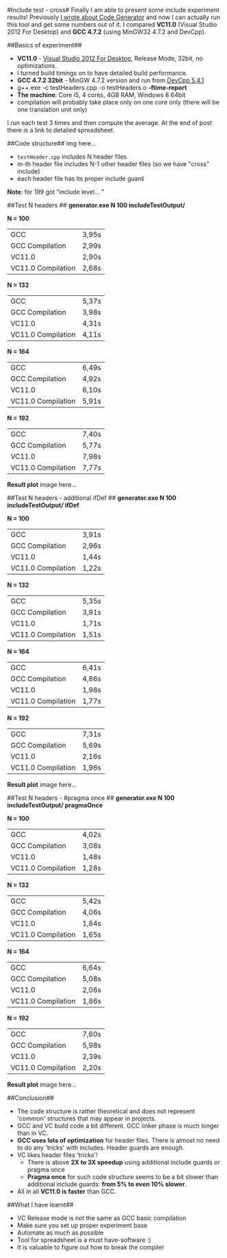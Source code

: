 #Include test - cross#
Finally I am able to present some include experiment results! Previously [I wrote about Code Generator](http://www.bfilipek.com/2013/03/source-code-generator.html) and now I can actually run this tool and get some numbers out of it. I compared **VC11.0** (Visual Studio 2012 For Desktop) and **GCC 4.7.2** (using MinGW32 4.7.2 and DevCpp).

##Basics of experiment##

- **VC11.0** - [Visual Studio 2012 For Desktop](http://www.microsoft.com/visualstudio/eng/products/visual-studio-express-for-windows-desktop), Release Mode, 32bit, no optimizations.
 - I turned build timings on to have detailed build performance.
- **GCC 4.7.2 32bit** - MinGW 4.7.2 version and run from [DevCpp 5.4.1](http://sourceforge.net/projects/orwelldevcpp/)
 - g++.exe -c testHeaders.cpp -o testHeaders.o **-ftime-report**
- **The machine**: Core i5, 4 cores, 4GB RAM, Windows 8 64bit
 - compilation will probably take place only on one core only (there will be one translation unit only)

I run each test 3 times and then compute the average. At the end of post there is a link to detailed spreadsheet. 

##Code structure##
img here...

* `testHeader.cpp` includes N header files
* m-th header file includes N-1 other header files (so we have "cross" include)
* each header file has its proper include guard

**Note**: for 199 got "include level... "

##Test N headers ##
**generator.exe N 100 includeTestOutput/**

**N = 100**
<table>
	<tr><td>GCC</td><td>3,95s</td></tr>
	<tr><td>GCC Compilation</td><td>2,99s</td></tr>
	<tr><td>VC11.0</td><td>2,90s</td></tr>
	<tr><td>VC11.0 Compilation</td><td>2,68s</td></tr>
</table>

**N = 132**
<table>
	<tr><td>GCC</td><td>5,37s</td></tr>
	<tr><td>GCC Compilation</td><td>3,98s</td></tr>
	<tr><td>VC11.0</td><td>4,31s</td></tr>
	<tr><td>VC11.0 Compilation</td><td>4,11s</td></tr>
</table>

**N = 164**
<table>
	<tr><td>GCC</td><td>6,49s</td></tr>
	<tr><td>GCC Compilation</td><td>4,92s</td></tr>
	<tr><td>VC11.0</td><td>6,10s</td></tr>
	<tr><td>VC11.0 Compilation</td><td>5,91s</td></tr>
</table>

**N = 192**
<table>
	<tr><td>GCC</td><td>7,40s</td></tr>
	<tr><td>GCC Compilation</td><td>5,77s</td></tr>
	<tr><td>VC11.0</td><td>7,98s</td></tr>
	<tr><td>VC11.0 Compilation</td><td>7,77s</td></tr>
</table>

**Result plot**
image here...

##Test N headers - additional ifDef ##
**generator.exe N 100 includeTestOutput/ ifDef**

**N = 100**
<table>
	<tr><td>GCC</td><td>3,91s</td></tr>
	<tr><td>GCC Compilation</td><td>2,96s</td></tr>
	<tr><td>VC11.0</td><td>1,44s</td></tr>
	<tr><td>VC11.0 Compilation</td><td>1,22s</td></tr>
</table>

**N = 132**
<table>
	<tr><td>GCC</td><td>5,35s</td></tr>
	<tr><td>GCC Compilation</td><td>3,91s</td></tr>
	<tr><td>VC11.0</td><td>1,71s</td></tr>
	<tr><td>VC11.0 Compilation</td><td>1,51s</td></tr>
</table>

**N = 164**
<table>
	<tr><td>GCC</td><td>6,41s</td></tr>
	<tr><td>GCC Compilation</td><td>4,86s</td></tr>
	<tr><td>VC11.0</td><td>1,98s</td></tr>
	<tr><td>VC11.0 Compilation</td><td>1,77s</td></tr>
</table>

**N = 192**
<table>
	<tr><td>GCC</td><td>7,31s</td></tr>
	<tr><td>GCC Compilation</td><td>5,69s</td></tr>
	<tr><td>VC11.0</td><td>2,16s</td></tr>
	<tr><td>VC11.0 Compilation</td><td>1,96s</td></tr>
</table>

**Result plot**
image here...

##Test N headers - #pragma once ##
**generator.exe N 100 includeTestOutput/ pragmaOnce**

**N = 100**
<table>
	<tr><td>GCC</td><td>4,02s</td></tr>
	<tr><td>GCC Compilation</td><td>3,08s</td></tr>
	<tr><td>VC11.0</td><td>1,48s</td></tr>
	<tr><td>VC11.0 Compilation</td><td>1,28s</td></tr>
</table>

**N = 132**
<table>
	<tr><td>GCC</td><td>5,42s</td></tr>
	<tr><td>GCC Compilation</td><td>4,06s</td></tr>
	<tr><td>VC11.0</td><td>1,84s</td></tr>
	<tr><td>VC11.0 Compilation</td><td>1,65s</td></tr>
</table>

**N = 164**
<table>
	<tr><td>GCC</td><td>6,64s</td></tr>
	<tr><td>GCC Compilation</td><td>5,08s</td></tr>
	<tr><td>VC11.0</td><td>2,06s</td></tr>
	<tr><td>VC11.0 Compilation</td><td>1,86s</td></tr>
</table>

**N = 192**
<table>
	<tr><td>GCC</td><td>7,60s</td></tr>
	<tr><td>GCC Compilation</td><td>5,98s</td></tr>
	<tr><td>VC11.0</td><td>2,39s</td></tr>
	<tr><td>VC11.0 Compilation</td><td>2,20s</td></tr>
</table>

**Result plot**
image here...

##Conclusion##
- The code structure is rather theoretical and does not represent 'common' structures that may appear in projects.
- GCC and VC build code a bit different. GCC linker phase is much longer than in VC.
- **GCC uses lots of optimization** for header files. There is almost no need to do any 'tricks' with includes. Header guards are enough.
- VC likes header files 'tricks'!
  - There is above **2X to 3X speedup** using additional include guards or pragma once
  - **Pragma once** for such code structure seems to be a bit slower than additional include guards: **from 5% to even 10% slower**.
- All in all **VC11.0 is faster** than GCC.

##What I have learnt##
* VC Release mode is not the same as GCC basic compilation
* Make sure you set up proper experiment base
* Automate as much as possible
* Tool for spreadsheet is a must have-software :)
* It is valuable to figure out how to break the compiler